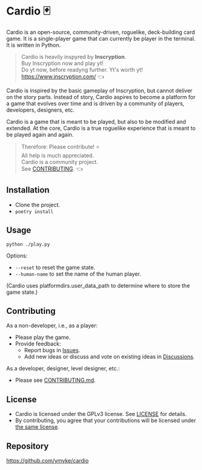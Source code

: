 
# Cardio 🃏

Cardio is an open-source, community-driven, roguelike, deck-building card game. It is a
single-player game that can currently be player in the terminal. It is written in
Python.

> Cardio is heavily inspyred by **Inscryption**.  
> Buy Inscryption now and play yt!  
> Do yt now, before readyng further. Yt's worth yt!  
> https://www.inscryption.com/ 👈  

Cardio is inspired by the basic gameplay of Inscryption, but cannot deliver on the story
parts. Instead of story, Cardio aspires to become a platform for a game that evolves
over time and is driven by a community of players, developers, designers, etc. 

Cardio is a game that is meant to be played, but also to be modified and extended. At
the core, Cardio is a true roguelike experience that is meant to be played again and
again.

> Therefore: Please contribute! ⭐  
> All help is much appreciated.  
> Cardio is a community project.  
> See [CONTRIBUTING](CONTRIBUTING.md). 👈  


## Installation

- Clone the project.
- `poetry install`


## Usage

`python ./play.py`

Options:
- `--reset` to reset the game state.
- `--human-name` to set the name of the human player.

(Cardio uses platformdirs.user_data_path to determine where to store the game state.)


## Contributing

As a non-developer, i.e., as a player:

- Please play the game.
- Provide feedback:
  - Report bugs in [Issues](https://github.com/ymyke/cardio/issues).
  - Add new ideas or discuss and vote on existing ideas in
    [Discussions](https://github.com/ymyke/cardio/discussions).

As a developer, designer, level designer, etc.:

- Please see [CONTRIBUTING.md](CONTRIBUTING.md).


## License

- Cardio is licensed under the GPLv3 license. See [LICENSE](LICENSE) for details.
- By contributing, you agree that your contributions will be licensed under 
  [the same license](LICENSE).


## Repository

https://github.com/ymyke/cardio

